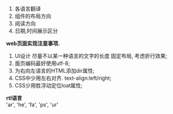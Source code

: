 
 1. 各语言翻译
 2. 组件的布局方向
 3. 阅读方向
 4. 日期,时间展示区分


**web页面实现注意事项.**  
 1. UI设计 尽量不以某一种语言的文字的长度 固定布局, 考虑折行效果;
 2. 面页编码最好使用utf-8;
 3. 为右向左语言的HTML添加dir属性;
 4. CSS中少用左右对齐. text-align:left/right;
 5. CSS少用胜浮动定位loat属性;

**rtl语言**  
'ar', 'he', 'fa', 'ps', 'ur'
